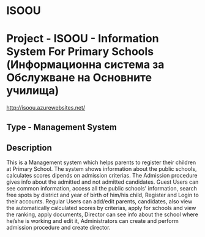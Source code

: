 # ISOOU
# Project - ISOOU - Information System For Primary Schools (Информационна система за Обслужване на Основните училища)

http://isoou.azurewebsites.net/

## Type - Management System

## Description

This is a Management system which helps parents to register their children at Primary School. 
The system shows information about the public schools, calculates scores dipends on admission criterias. The Admission procedure gives info about the admitted and not admitted candidates.
Guest Users can see common information, access all the public schools' information, search free spots by district and year of birth of him/his child, Register and Login to their accounts.
Regular Users can add/edit parents, candidates, also view the automatically calculated scores by criterias, apply for schools and view the ranking, apply documents,
Director can see info about the school where he/she is working and edit it,
Administrators can create and perform admission procedure and create director.
